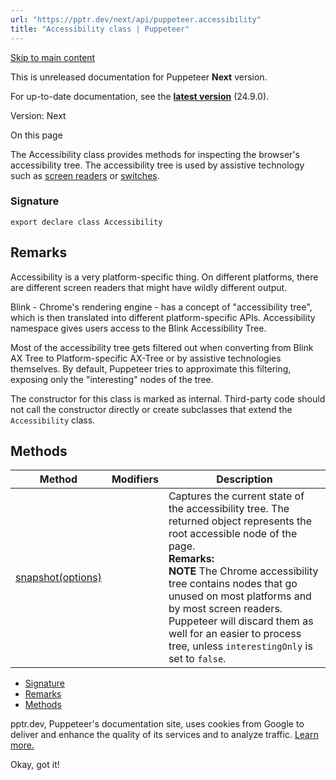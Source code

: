 ```yaml
---
url: "https://pptr.dev/next/api/puppeteer.accessibility"
title: "Accessibility class | Puppeteer"
---
```


[Skip to main content](https://pptr.dev/next/api/puppeteer.accessibility#__docusaurus_skipToContent_fallback)

This is unreleased documentation for Puppeteer **Next** version.

For up-to-date documentation, see the **[latest version](https://pptr.dev/api/puppeteer.accessibility)** (24.9.0).

Version: Next

On this page

The Accessibility class provides methods for inspecting the browser's accessibility tree. The accessibility tree is used by assistive technology such as [screen readers](https://en.wikipedia.org/wiki/Screen_reader) or [switches](https://en.wikipedia.org/wiki/Switch_access).

### Signature [​](https://pptr.dev/next/api/puppeteer.accessibility\#signature "Direct link to Signature")

```codeBlockLines_RjmQ
export declare class Accessibility

```

## Remarks [​](https://pptr.dev/next/api/puppeteer.accessibility\#remarks "Direct link to Remarks")

Accessibility is a very platform-specific thing. On different platforms, there are different screen readers that might have wildly different output.

Blink - Chrome's rendering engine - has a concept of "accessibility tree", which is then translated into different platform-specific APIs. Accessibility namespace gives users access to the Blink Accessibility Tree.

Most of the accessibility tree gets filtered out when converting from Blink AX Tree to Platform-specific AX-Tree or by assistive technologies themselves. By default, Puppeteer tries to approximate this filtering, exposing only the "interesting" nodes of the tree.

The constructor for this class is marked as internal. Third-party code should not call the constructor directly or create subclasses that extend the `Accessibility` class.

## Methods [​](https://pptr.dev/next/api/puppeteer.accessibility\#methods "Direct link to Methods")

| Method | Modifiers | Description |
| --- | --- | --- |
| [snapshot(options)](https://pptr.dev/next/api/puppeteer.accessibility.snapshot) |  | Captures the current state of the accessibility tree. The returned object represents the root accessible node of the page.<br>**Remarks:**<br>**NOTE** The Chrome accessibility tree contains nodes that go unused on most platforms and by most screen readers. Puppeteer will discard them as well for an easier to process tree, unless `interestingOnly` is set to `false`. |

- [Signature](https://pptr.dev/next/api/puppeteer.accessibility#signature)
- [Remarks](https://pptr.dev/next/api/puppeteer.accessibility#remarks)
- [Methods](https://pptr.dev/next/api/puppeteer.accessibility#methods)

pptr.dev, Puppeteer's documentation site, uses cookies from Google to deliver and enhance the quality of its services and to analyze traffic. [Learn more.](https://policies.google.com/technologies/cookies)

Okay, got it!